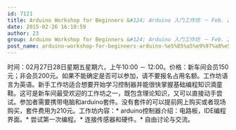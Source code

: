```yaml
---
id: 7121
title: Arduino Workshop for Beginners &#124; Arduino 入门工作坊 － Feb. 27&amp;28
date: 2015-02-26 16:10:59
author: 23
group: Arduino Workshop for Beginners &#124; Arduino 入门工作坊 － Feb. 27&amp;28
post_name: arduino-workshop-for-beginners-arduino-%e5%85%a5%e9%97%a8%e5%b7%a5%e4%bd%9c%e5%9d%8a-%ef%bc%8d-feb-2728
---
```


时间：02月27日28日星期五星期六，上午10:00 － 12:00。价格：新车间会员150元；非会员200元。如果不能确定是否可以参加，请不要报名占用名额。工作坊语言为英语。新手工作坊适合想要开始学习控制器并能很快掌握基础编程知识滴童鞋。这可是新车间最受欢迎的工作坊之一，既包含理论知识，又可以直接动手尝试。参加者需要携带电脑和arduino套件。没有套件的可以提前网上购买或者现场购买，套件费用为210元。工作坊内容：* arduino控制器介绍：电路板，IDE编程界面。* 尝试第一次编程。* 连接传感器和硬件。* 自由讨论与交流。